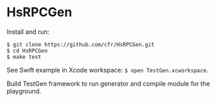 # HsRPCGen

Install and run:

    $ git clone https://github.com/cfr/HsRPCGen.git
    $ cd HsRPCGen
    $ make test

See Swift example in Xcode workspace: `$ open TestGen.xcworkspace`.

Build TestGen framework to run generator and compile module for the playground.

